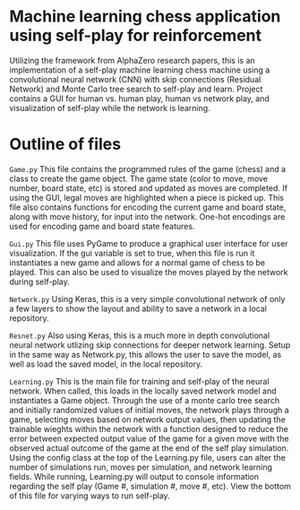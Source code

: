# Machine learning chess application using self-play for reinforcement
Utilizing the framework from AlphaZero research papers, this is an implementation of a self-play machine learning chess machine using a convolutional neural network (CNN) with skip connections
(Residual Network) and Monte Carlo tree search to self-play and learn. Project contains a GUI for human vs. human play, human vs network play, and visualization of self-play while the network is
learning.

# Outline of files
`Game.py`
This file contains the programmed rules of the game (chess) and a class to create the game object. The game state (color to move, move number, board state, etc) is stored and updated 
as moves are completed. If using the GUI, legal moves are highlighted when a piece is picked up.
This file also contains functions for encoding the current game and board state, along with move history, for input into the network. One-hot encodings are used for encoding game and board state features. 

`Gui.py`
This file uses PyGame to produce a graphical user interface for user visualization. If the gui variable is set to true, when this file is run it instantiates a new game and allows for a normal game of chess to be played. This can also be used to visualize the moves played by the network during self-play.

`Network.py`
Using Keras, this is a very simple convolutional network of only a few layers to show the layout and ability to save a network in a local repository.

`Resnet.py`
Also using Keras, this is a much more in depth convolutional neural network utlizing skip connections for deeper network learning. Setup in the same way as Network.py, this allows the user to save the model, as well as load the saved model, in the local repository.

`Learning.py`
This is the main file for training and self-play of the neural network. When called, this loads in the locally saved network model and instantiates a Game object. Through the use of a monte carlo tree search and initially randomized values of initial moves, the network plays through a game, selecting moves based on network output values, then updating the trainable wieghts within the network with a function designed to reduce the error between expected output value of the game for a given move with the observed actual outcome of the game at the end of the self play simulation.
Using the config class at the top of the Learning.py file, users can alter the number of simulations run, moves per simulation, and network learning fields. While running, Learning.py will output to console information regarding the self play (Game #, simulation #, move #, etc). 
View the bottom of this file for varying ways to run self-play.



